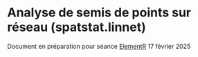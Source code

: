 # Analyse de semis de points sur réseau (spatstat.linnet)

Document en préparation pour séance [ElementR](https://elementr.gitpages.huma-num.fr/website/apropos.html) 17 février 2025